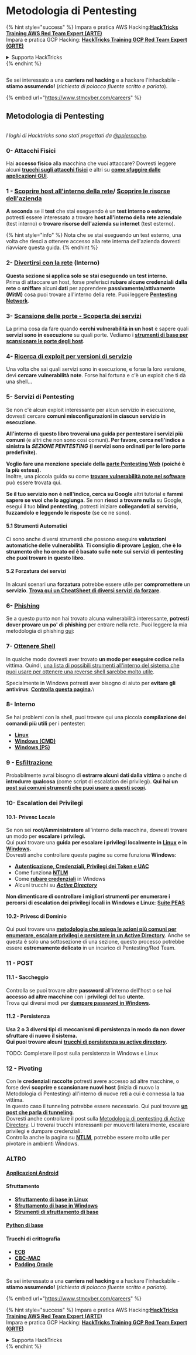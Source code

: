 # Metodologia di Pentesting

{% hint style="success" %}
Impara e pratica AWS Hacking:<img src="../.gitbook/assets/arte.png" alt="" data-size="line">[**HackTricks Training AWS Red Team Expert (ARTE)**](https://training.hacktricks.xyz/courses/arte)<img src="../.gitbook/assets/arte.png" alt="" data-size="line">\
Impara e pratica GCP Hacking: <img src="../.gitbook/assets/grte.png" alt="" data-size="line">[**HackTricks Training GCP Red Team Expert (GRTE)**<img src="../.gitbook/assets/grte.png" alt="" data-size="line">](https://training.hacktricks.xyz/courses/grte)

<details>

<summary>Supporta HackTricks</summary>

* Controlla i [**piani di abbonamento**](https://github.com/sponsors/carlospolop)!
* **Unisciti al** 💬 [**gruppo Discord**](https://discord.gg/hRep4RUj7f) o al [**gruppo telegram**](https://t.me/peass) o **seguici** su **Twitter** 🐦 [**@hacktricks\_live**](https://twitter.com/hacktricks\_live)**.**
* **Condividi trucchi di hacking inviando PR ai** [**HackTricks**](https://github.com/carlospolop/hacktricks) e [**HackTricks Cloud**](https://github.com/carlospolop/hacktricks-cloud) repos di github.

</details>
{% endhint %}

<figure><img src="../.gitbook/assets/image (1) (1) (1) (1) (1) (1) (1) (1) (1) (1) (1).png" alt=""><figcaption></figcaption></figure>

Se sei interessato a una **carriera nel hacking** e a hackare l'inhackabile - **stiamo assumendo!** (_richiesta di polacco fluente scritto e parlato_).

{% embed url="https://www.stmcyber.com/careers" %}

## Metodologia di Pentesting

<figure><img src="../.gitbook/assets/HACKTRICKS-logo.svg" alt=""><figcaption></figcaption></figure>

_I loghi di Hacktricks sono stati progettati da_ [_@ppiernacho_](https://www.instagram.com/ppieranacho/)_._

### 0- Attacchi Fisici

Hai **accesso fisico** alla macchina che vuoi attaccare? Dovresti leggere alcuni [**trucchi sugli attacchi fisici**](../hardware-physical-access/physical-attacks.md) e altri su [**come sfuggire dalle applicazioni GUI**](../hardware-physical-access/escaping-from-gui-applications.md).

### 1 - [Scoprire host all'interno della rete](pentesting-network/#discovering-hosts)/ [Scoprire le risorse dell'azienda](external-recon-methodology/)

**A seconda** se il **test** che stai eseguendo è un **test interno o esterno**, potresti essere interessato a trovare **host all'interno della rete aziendale** (test interno) o **trovare risorse dell'azienda su internet** (test esterno).

{% hint style="info" %}
Nota che se stai eseguendo un test esterno, una volta che riesci a ottenere accesso alla rete interna dell'azienda dovresti riavviare questa guida.
{% endhint %}

### **2-** [**Divertirsi con la rete**](pentesting-network/) **(Interno)**

**Questa sezione si applica solo se stai eseguendo un test interno.**\
Prima di attaccare un host, forse preferisci **rubare alcune credenziali** **dalla rete** o **sniffare** alcuni **dati** per apprendere **passivamente/attivamente (MitM)** cosa puoi trovare all'interno della rete. Puoi leggere [**Pentesting Network**](pentesting-network/#sniffing).

### 3- [Scansione delle porte - Scoperta dei servizi](pentesting-network/#scanning-hosts)

La prima cosa da fare quando **cerchi vulnerabilità in un host** è sapere quali **servizi sono in esecuzione** su quali porte. Vediamo i [**strumenti di base per scansionare le porte degli host**](pentesting-network/#scanning-hosts).

### **4-** [**Ricerca di exploit per versioni di servizio**](search-exploits.md)

Una volta che sai quali servizi sono in esecuzione, e forse la loro versione, devi **cercare vulnerabilità note**. Forse hai fortuna e c'è un exploit che ti dà una shell...

### **5-** Servizi di Pentesting

Se non c'è alcun exploit interessante per alcun servizio in esecuzione, dovresti cercare **comuni misconfigurazioni in ciascun servizio in esecuzione.**

**All'interno di questo libro troverai una guida per pentestare i servizi più comuni** (e altri che non sono così comuni)**. Per favore, cerca nell'indice a sinistra la** _**SEZIONE PENTESTING**_ **(i servizi sono ordinati per le loro porte predefinite).**

**Voglio fare una menzione speciale della** [**parte Pentesting Web**](../network-services-pentesting/pentesting-web/) **(poiché è la più estesa).**\
Inoltre, una piccola guida su come [**trovare vulnerabilità note nel software**](search-exploits.md) può essere trovata qui.

**Se il tuo servizio non è nell'indice, cerca su Google** altri tutorial e **fammi sapere se vuoi che lo aggiunga.** Se non **riesci a trovare nulla** su Google, esegui il tuo **blind pentesting**, potresti iniziare **collegandoti al servizio, fuzzandolo e leggendo le risposte** (se ce ne sono).

#### 5.1 Strumenti Automatici

Ci sono anche diversi strumenti che possono eseguire **valutazioni automatiche delle vulnerabilità**. **Ti consiglio di provare** [**Legion**](https://github.com/carlospolop/legion)**, che è lo strumento che ho creato ed è basato sulle note sui servizi di pentesting che puoi trovare in questo libro.**

#### **5.2 Forzatura dei servizi**

In alcuni scenari una **forzatura** potrebbe essere utile per **compromettere** un **servizio**. [**Trova qui un CheatSheet di diversi servizi da forzare**](brute-force.md)**.**

### 6- [Phishing](phishing-methodology/)

Se a questo punto non hai trovato alcuna vulnerabilità interessante, **potresti dover provare un po' di phishing** per entrare nella rete. Puoi leggere la mia metodologia di phishing [qui](phishing-methodology/):

### **7-** [**Ottenere Shell**](reverse-shells/)

In qualche modo dovresti aver trovato **un modo per eseguire codice** nella vittima. Quindi, [una lista di possibili strumenti all'interno del sistema che puoi usare per ottenere una reverse shell sarebbe molto utile](reverse-shells/).

Specialmente in Windows potresti aver bisogno di aiuto per **evitare gli antivirus**: [**Controlla questa pagina**](../windows-hardening/av-bypass.md)**.**\\

### 8- Interno

Se hai problemi con la shell, puoi trovare qui una piccola **compilazione dei comandi più utili** per i pentester:

* [**Linux**](../linux-hardening/useful-linux-commands.md)
* [**Windows (CMD)**](../windows-hardening/basic-cmd-for-pentesters.md)
* [**Windows (PS)**](../windows-hardening/basic-powershell-for-pentesters/)

### **9 -** [**Esfiltrazione**](exfiltration.md)

Probabilmente avrai bisogno di **estrarre alcuni dati dalla vittima** o anche di **introdurre qualcosa** (come script di escalation dei privilegi). **Qui hai un** [**post sui comuni strumenti che puoi usare a questi scopi**](exfiltration.md)**.**

### **10- Escalation dei Privilegi**

#### **10.1- Privesc Locale**

Se non sei **root/Amministratore** all'interno della macchina, dovresti trovare un modo per **escalare i privilegi.**\
Qui puoi trovare una **guida per escalare i privilegi localmente in** [**Linux**](../linux-hardening/privilege-escalation/) **e in** [**Windows**](../windows-hardening/windows-local-privilege-escalation/)**.**\
Dovresti anche controllare queste pagine su come funziona **Windows**:

* [**Autenticazione, Credenziali, Privilegi dei Token e UAC**](../windows-hardening/authentication-credentials-uac-and-efs/)
* Come funziona [**NTLM**](../windows-hardening/ntlm/)
* Come [**rubare credenziali**](https://github.com/carlospolop/hacktricks/blob/master/generic-methodologies-and-resources/broken-reference/README.md) in Windows
* Alcuni trucchi su [_**Active Directory**_](../windows-hardening/active-directory-methodology/)

**Non dimenticare di controllare i migliori strumenti per enumerare i percorsi di escalation dei privilegi locali in Windows e Linux:** [**Suite PEAS**](https://github.com/carlospolop/privilege-escalation-awesome-scripts-suite)

#### **10.2- Privesc di Dominio**

Qui puoi trovare una [**metodologia che spiega le azioni più comuni per enumerare, escalare privilegi e persistere in un Active Directory**](../windows-hardening/active-directory-methodology/). Anche se questa è solo una sottosezione di una sezione, questo processo potrebbe essere **estremamente delicato** in un incarico di Pentesting/Red Team.

### 11 - POST

#### **11**.1 - Saccheggio

Controlla se puoi trovare altre **password** all'interno dell'host o se hai **accesso ad altre macchine** con i **privilegi** del tuo **utente**.\
Trova qui diversi modi per [**dumpare password in Windows**](https://github.com/carlospolop/hacktricks/blob/master/generic-methodologies-and-resources/broken-reference/README.md).

#### 11.2 - Persistenza

**Usa 2 o 3 diversi tipi di meccanismi di persistenza in modo da non dover sfruttare di nuovo il sistema.**\
**Qui puoi trovare alcuni** [**trucchi di persistenza su active directory**](../windows-hardening/active-directory-methodology/#persistence)**.**

TODO: Completare il post sulla persistenza in Windows e Linux

### 12 - Pivoting

Con le **credenziali raccolte** potresti avere accesso ad altre macchine, o forse devi **scoprire e scansionare nuovi host** (inizia di nuovo la Metodologia di Pentesting) all'interno di nuove reti a cui è connessa la tua vittima.\
In questo caso il tunneling potrebbe essere necessario. Qui puoi trovare [**un post che parla di tunneling**](tunneling-and-port-forwarding.md).\
Dovresti anche controllare il post sulla [Metodologia di pentesting di Active Directory](../windows-hardening/active-directory-methodology/). Lì troverai trucchi interessanti per muoverti lateralmente, escalare privilegi e dumpare credenziali.\
Controlla anche la pagina su [**NTLM**](../windows-hardening/ntlm/), potrebbe essere molto utile per pivotare in ambienti Windows.

### ALTRO

#### [Applicazioni Android](../mobile-pentesting/android-app-pentesting/)

#### **Sfruttamento**

* [**Sfruttamento di base in Linux**](broken-reference/)
* [**Sfruttamento di base in Windows**](../binary-exploitation/windows-exploiting-basic-guide-oscp-lvl.md)
* [**Strumenti di sfruttamento di base**](../binary-exploitation/basic-stack-binary-exploitation-methodology/tools/)

#### [**Python di base**](python/)

#### **Trucchi di crittografia**

* [**ECB**](../crypto-and-stego/electronic-code-book-ecb.md)
* [**CBC-MAC**](../crypto-and-stego/cipher-block-chaining-cbc-mac-priv.md)
* [**Padding Oracle**](../crypto-and-stego/padding-oracle-priv.md)

<figure><img src="../.gitbook/assets/image (1) (1) (1) (1) (1) (1) (1) (1) (1) (1) (1).png" alt=""><figcaption></figcaption></figure>

Se sei interessato a una **carriera nel hacking** e a hackare l'inhackabile - **stiamo assumendo!** (_richiesta di polacco fluente scritto e parlato_).

{% embed url="https://www.stmcyber.com/careers" %}

{% hint style="success" %}
Impara e pratica AWS Hacking:<img src="../.gitbook/assets/arte.png" alt="" data-size="line">[**HackTricks Training AWS Red Team Expert (ARTE)**](https://training.hacktricks.xyz/courses/arte)<img src="../.gitbook/assets/arte.png" alt="" data-size="line">\
Impara e pratica GCP Hacking: <img src="../.gitbook/assets/grte.png" alt="" data-size="line">[**HackTricks Training GCP Red Team Expert (GRTE)**<img src="../.gitbook/assets/grte.png" alt="" data-size="line">](https://training.hacktricks.xyz/courses/grte)

<details>

<summary>Supporta HackTricks</summary>

* Controlla i [**piani di abbonamento**](https://github.com/sponsors/carlospolop)!
* **Unisciti al** 💬 [**gruppo Discord**](https://discord.gg/hRep4RUj7f) o al [**gruppo telegram**](https://t.me/peass) o **seguici** su **Twitter** 🐦 [**@hacktricks\_live**](https://twitter.com/hacktricks\_live)**.**
* **Condividi trucchi di hacking inviando PR ai** [**HackTricks**](https://github.com/carlospolop/hacktricks) e [**HackTricks Cloud**](https://github.com/carlospolop/hacktricks-cloud) repos di github.

</details>
{% endhint %}
